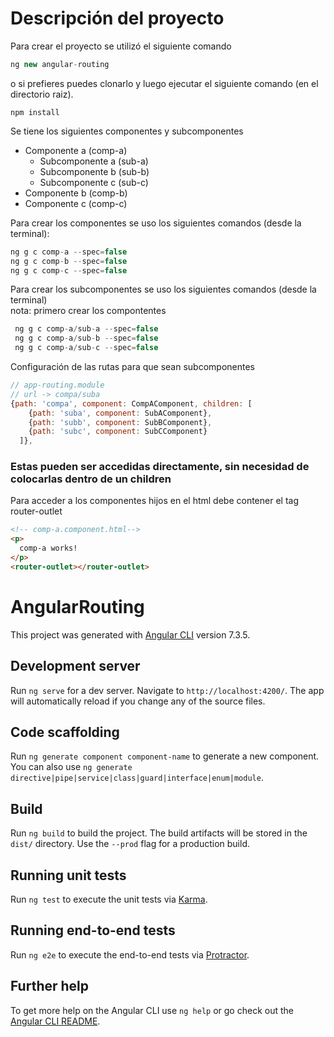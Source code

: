 # Descripción del proyecto 

Para crear el proyecto se utilizó el siguiente comando

```javascript
ng new angular-routing
```
o si prefieres puedes clonarlo y luego ejecutar el siguiente comando (en el directorio raiz).
```javascritpt
npm install
```
Se tiene los siguientes componentes y subcomponentes

  * Componente a (comp-a)
    * Subcomponente a (sub-a)
    * Subcomponente b (sub-b)
    * Subcomponente c (sub-c)
  * Componente b (comp-b)
  * Componente c (comp-c)

Para crear los componentes se uso los siguientes comandos (desde la terminal):
```javascript
ng g c comp-a --spec=false
ng g c comp-b --spec=false
ng g c comp-c --spec=false
```

Para crear los subcomponentes se uso los siguientes comandos (desde la terminal)  
nota: primero crear los compontentes
```javascript
 ng g c comp-a/sub-a --spec=false
 ng g c comp-a/sub-b --spec=false
 ng g c comp-a/sub-c --spec=false
```

Configuración de las rutas para que sean subcomponentes
```javascript
// app-routing.module
// url -> compa/suba
{path: 'compa', component: CompAComponent, children: [
    {path: 'suba', component: SubAComponent},
    {path: 'subb', component: SubBComponent},
    {path: 'subc', component: SubCComponent}
  ]},
```
### Estas pueden ser accedidas directamente, sin necesidad de colocarlas dentro de un children 
Para acceder a los componentes hijos en el html debe contener el tag router-outlet
```html
<!-- comp-a.component.html-->
<p>
  comp-a works!
</p>
<router-outlet></router-outlet>
```
# AngularRouting

This project was generated with [Angular CLI](https://github.com/angular/angular-cli) version 7.3.5.

## Development server

Run `ng serve` for a dev server. Navigate to `http://localhost:4200/`. The app will automatically reload if you change any of the source files.

## Code scaffolding

Run `ng generate component component-name` to generate a new component. You can also use `ng generate directive|pipe|service|class|guard|interface|enum|module`.

## Build

Run `ng build` to build the project. The build artifacts will be stored in the `dist/` directory. Use the `--prod` flag for a production build.

## Running unit tests

Run `ng test` to execute the unit tests via [Karma](https://karma-runner.github.io).

## Running end-to-end tests

Run `ng e2e` to execute the end-to-end tests via [Protractor](http://www.protractortest.org/).

## Further help

To get more help on the Angular CLI use `ng help` or go check out the [Angular CLI README](https://github.com/angular/angular-cli/blob/master/README.md).
